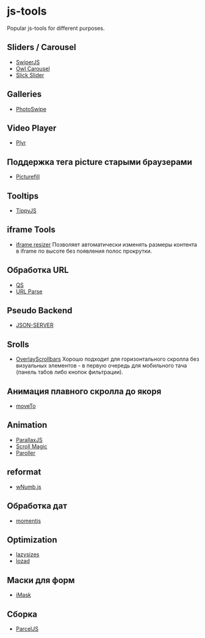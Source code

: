 # js-tools
Popular js-tools for different purposes.

## Sliders / Carousel
* [SwiperJS](https://swiperjs.com/)
* [Owl Carousel](https://owlcarousel2.github.io/OwlCarousel2/)
* [Slick Slider](https://kenwheeler.github.io/slick/)

## Galleries
* [PhotoSwipe](https://photoswipe.com/)

## Video Player
* [Plyr](https://plyr.io/)

## Поддержка тега picture старыми браузерами
  * [Picturefill](http://scottjehl.github.io/picturefill/)

## Tooltips
* [TippyJS](https://atomiks.github.io/tippyjs/)

## iframe Tools
* [iframe resizer](https://github.com/davidjbradshaw/iframe-resizer/blob/master/docs/iframed_page/options.md)
Позволяет автоматически изменять размеры контента в iframe по высоте без появления полос прокрутки.

## Обработка URL
* [QS](https://www.npmjs.com/package/qs)
* [URL Parse](https://www.npmjs.com/package/url-parse)

## Pseudo Backend
* [JSON-SERVER](https://www.npmjs.com/package/json-server)

## Srolls
* [OverlayScrollbars](https://www.npmjs.com/package/overlayscrollbars)
Хорошо подходит для горизонтального скролла без визуальных элементов - в первую очередь для мобильного тача (панель табов либо кнопок фильтрации).

## Анимация плавного скролла до якоря
* [moveTo](https://github.com/hsnaydd/moveTo)

## Animation
* [ParallaxJS](https://github.com/wagerfield/parallax)
* [Scroll Magic](https://scrollmagic.io/)
* [Paroller](https://tgomilar.github.io/paroller.js/)

## reformat
* [wNumb.js](https://refreshless.com/wnumb/)

## Обработка дат
* [momentjs](https://momentjs.com/)

## Optimization
* [lazysizes](https://github.com/aFarkas/lazysizes)
* [lozad](https://apoorv.pro/lozad.js/)

## Маски для форм
* [iMask](https://imask.js.org/)
## Сборка
* [ParcelJS](https://parceljs.org/)
